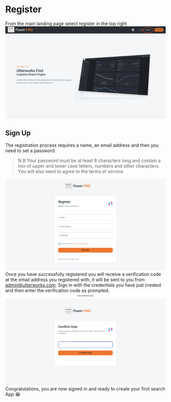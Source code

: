 # Register
From the main landing page select register in the top right
![Initial Page](../img/starting-point.png)
## Sign Up
The registration process requires a name, an email address and then you need to set a password. 
> N.B Your password must be at least 8 characters long and contain a mix of upper and lower case letters, numbers and other characters. You will also need to agree to the terms of service

![Register](../img/registration.png)
Once you have successfully registered you will receive a verification code at the email address you registered with, it will be sent to you from admin@utterworks.com. Sign in with the credentials you have just created and then enter the verification code as prompted.
![Verification](../img/verification.png)
Congratulations, you are now signed in and ready to create your first search App :joy: